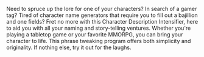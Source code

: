 Need to spruce up the lore for one of your characters? In search of a gamer tag? Tired of character name generators that require you to fill out a bajillion and one fields? Fret no more with this Character Description Intensifier, here to aid you with all your naming and story-telling ventures. Whether you're playing a tabletop game or your favorite MMORPG, you can bring your character to life. This phrase tweaking program offers both simplicity and originality. If nothing else, try it out for the laughs.

